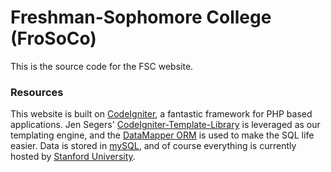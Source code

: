 # Freshman-Sophomore College (FroSoCo)
This is the source code for the FSC website. 

### Resources
This website is built on [CodeIgniter](http://ellislab.com/codeigniter), a fantastic framework for PHP based applications. Jen Segers' [CodeIgniter-Template-Library](https://github.com/jenssegers/CodeIgniter-Template-Library) is leveraged as our templating engine, and the [DataMapper ORM](http://datamapper.wanwizard.eu/) is used to make the SQL life easier. Data is stored in [mySQL](http://www.mysql.com/), and of course everything is currently hosted by [Stanford University](http://www.stanford.edu/). 
